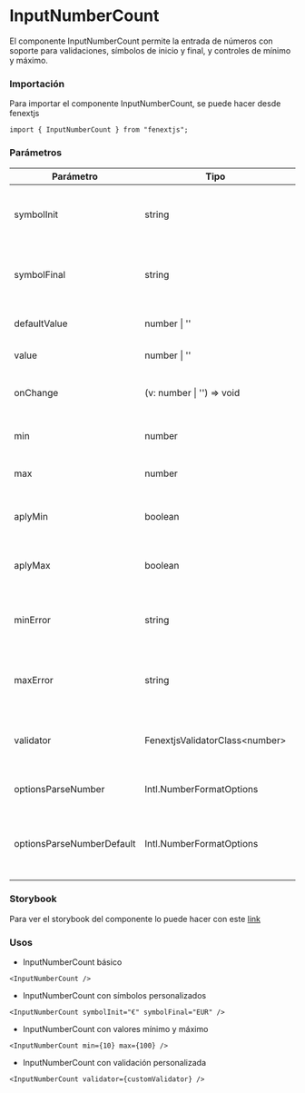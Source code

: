 # InputNumberCount

El componente InputNumberCount permite la entrada de números con soporte para validaciones, símbolos de inicio y final, y controles de mínimo y máximo.

### Importación

Para importar el componente InputNumberCount, se puede hacer desde fenextjs

```tsx copy
import { InputNumberCount } from "fenextjs";
```

### Parámetros

| Parámetro                 | Tipo                             | Requerido | Default   | Descripcion                                                                        |
| ------------------------- | -------------------------------- | --------- | --------- | ---------------------------------------------------------------------------------- |
| symbolInit                | string                           | no        | '$'       | El símbolo que se muestra al inicio del valor numérico en el campo.                |
| symbolFinal               | string                           | no        | ''        | El símbolo que se muestra al final del valor numérico en el campo.                 |
| defaultValue              | number \| ''                     | no        | ''        | El valor predeterminado del input.                                                 |
| value                     | number \| ''                     | no        | undefined | El valor actual del input.                                                         |
| onChange                  | (v: number \| '') =\> void       | no        | undefined | Función que se ejecuta cuando el valor del input cambia.                           |
| min                       | number                           | no        | -Infinity | El valor mínimo permitido para el input.                                           |
| max                       | number                           | no        | Infinity  | El valor máximo permitido para el input.                                           |
| aplyMin                   | boolean                          | no        | false     | Si se debe aplicar la restricción mínima.                                          |
| aplyMax                   | boolean                          | no        | true      | Si se debe aplicar la restricción máxima.                                          |
| minError                  | string                           | no        | undefined | Mensaje de error cuando el valor es menor que el mínimo permitido.                 |
| maxError                  | string                           | no        | undefined | Mensaje de error cuando el valor es mayor que el máximo permitido.                 |
| validator                 | FenextjsValidatorClass\<number\> | no        | undefined | Instancia de FenextjsValidator para validaciones personalizadas.                   |
| optionsParseNumber        | Intl.NumberFormatOptions         | no        | undefined | Opciones para formatear el número.                                                 |
| optionsParseNumberDefault | Intl.NumberFormatOptions         | no        | undefined | Opciones para formatear el número inicialmente que se proporciona por defultValue. |

### Storybook

Para ver el storybook del componente lo puede hacer con este [link](https://fenextjs-component-storybook.vercel.app/?path=/story/input-inputnumbercount--index)

### Usos

-   InputNumberCount básico

```tsx copy
<InputNumberCount />
```

-   InputNumberCount con símbolos personalizados

```tsx copy
<InputNumberCount symbolInit="€" symbolFinal="EUR" />
```

-   InputNumberCount con valores mínimo y máximo

```tsx copy
<InputNumberCount min={10} max={100} />
```

-   InputNumberCount con validación personalizada

```tsx copy
<InputNumberCount validator={customValidator} />
```
